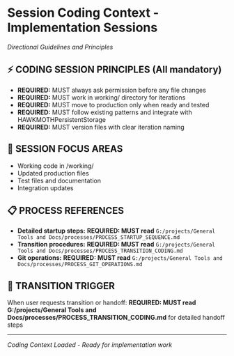 # Session Coding Context - Implementation Sessions
*Directional Guidelines and Principles*

## ⚡ **CODING SESSION PRINCIPLES** (All mandatory)
- **REQUIRED:** MUST always ask permission before any file changes
- **REQUIRED:** MUST work in working/ directory for iterations
- **REQUIRED:** MUST move to production only when ready and tested
- **REQUIRED:** MUST follow existing patterns and integrate with HAWKMOTHPersistentStorage
- **REQUIRED:** MUST version files with clear iteration naming

## 🎯 **SESSION FOCUS AREAS**
- Working code in /working/
- Updated production files
- Test files and documentation
- Integration updates

## 📋 **PROCESS REFERENCES**
- **Detailed startup steps:** **REQUIRED: MUST read** `G:/projects/General Tools and Docs/processes/PROCESS_STARTUP_SEQUENCE.md`
- **Transition procedures:** **REQUIRED: MUST read** `G:/projects/General Tools and Docs/processes/PROCESS_TRANSITION_CODING.md`
- **Git operations:** **REQUIRED: MUST read** `G:/projects/General Tools and Docs/processes/PROCESS_GIT_OPERATIONS.md`

## 🔄 **TRANSITION TRIGGER**
When user requests transition or handoff:
**REQUIRED: MUST read G:/projects/General Tools and Docs/processes/PROCESS_TRANSITION_CODING.md** for detailed handoff steps

---
*Coding Context Loaded - Ready for implementation work*